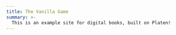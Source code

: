 ```yaml
---
title: The Vanilla Game
summary: >-
  This is an example site for digital books, built on Platen!
---
```

